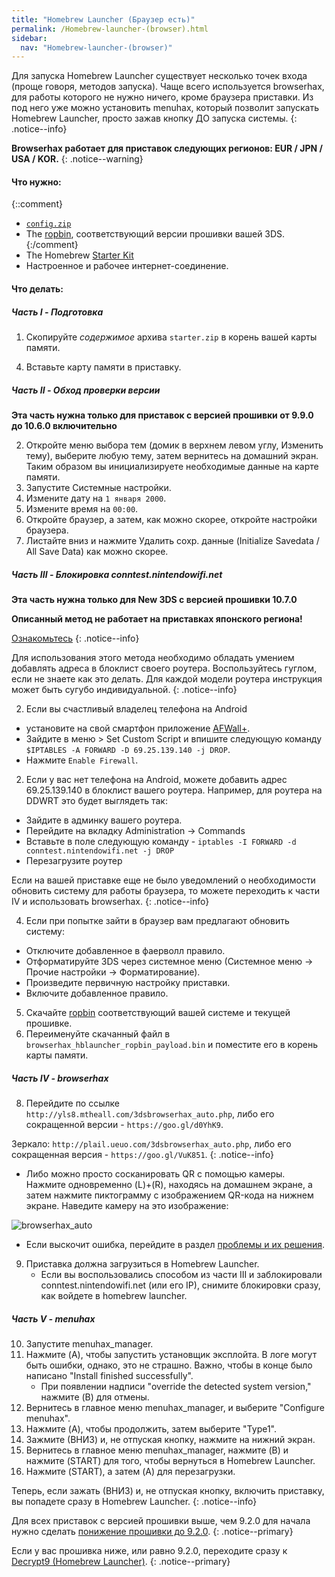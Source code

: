 ```yaml
---
title: "Homebrew Launcher (Браузер есть)"
permalink: /Homebrew-launcher-(browser).html
sidebar:
  nav: "Homebrew-launcher-(browser)"
---
```

<a name="start" />
Для запуска Homebrew Launcher существует несколько точек входа (проще говоря, методов запуска). Чаще всего используется browserhax, для работы которого не нужно ничего, кроме браузера приставки. Из под него уже можно установить menuhax, который позволит запускать Homebrew Launcher, просто зажав кнопку ДО запуска системы. 
{: .notice--info}

**Browserhax работает для приставок следующих регионов:  EUR / JPN / USA / KOR.**
{: .notice--warning}

#### <a name="what_need" />Что нужно: 
{::comment}
+ [`config.zip`](images/config.zip)
+ The [ropbin](https://smealum.github.io/3ds/#otherapp), соответствующий версии прошивки вашей 3DS.
{:/comment}
+ The Homebrew [Starter Kit](http://smealum.github.io/ninjhax2/starter.zip)
+ Настроенное и рабочее интернет-соединение. 

#### <a name="instructions" />Что делать:

##### Часть I -  Подготовка

1. Скопируйте _содержимое_ архива `starter.zip` в корень вашей карты памяти.

<!--
2. Скопируйте _содержимое_ архива `config.zip` в папку `/3ds/menuhax_manager/` на вашей карте памяти.
3. Создайте папку `menuhax` в корне карты памяти.
4. Переименуйте ropbin в `menuhaxmanager_input_payload.bin`.
5. Скопируйте `menuhaxmanager_input_payload.bin` в папку `/menuhax/` на вашей карте памяти.
-->

4. Вставьте карту памяти в приставку.

##### Часть II -  Обход проверки версии

**Эта часть нужна только для приставок с версией прошивки от 9.9.0 до 10.6.0 включительно**

2. Откройте меню выбора тем (домик в верхнем левом углу, Изменить тему), выберите любую тему, затем вернитесь на домашний экран. Таким образом вы инициализируете необходимые данные на карте памяти. 
3. Запустите Системные настройки.
4. Измените дату на `1 января 2000`.
5. Измените время на `00:00`.
6. Откройте браузер, а затем, как можно скорее, откройте настройки браузера.
7. Листайте вниз и нажмите Удалить сохр. данные (Initialize Savedata / All Save Data) как можно скорее. 

##### Часть III - Блокировка conntest.nintendowifi.net

**Эта часть нужна только для New 3DS с версией прошивки 10.7.0**

**Описанный метод не работает на приставках японского региона!**

[Ознакомьтесь](https://github.com/Plailect/Guide/issues/684)
{: .notice--info}


Для использования этого метода необходимо обладать умением добавлять адреса в блоклист своего роутера. Воспользуйтесь гуглом, если не знаете как это делать. Для каждой модели роутера инструкция может быть сугубо индивидуальной. 
{: .notice--info}

2. Если вы счастливый владелец телефона на Android
  + установите на свой смартфон приложение [AFWall+](https://play.google.com/store/apps/details?id=dev.ukanth.ufirewall&hl=ru).
  + Зайдите в меню > Set Custom Script и впишите следующую команду `$IPTABLES -A FORWARD -D 69.25.139.140 -j DROP`.
  + Нажмите `Enable Firewall`.
2. Если у вас нет телефона на Android, можете добавить адрес 69.25.139.140 в блоклист вашего роутера. Например, для роутера на DDWRT это будет выглядеть так: 
  + Зайдите в админку вашего роутера.
  + Перейдите на вкладку Administration -> Commands
  + Вставьте в поле следующую команду - `iptables -I FORWARD -d conntest.nintendowifi.net -j DROP`
  + Перезагрузите роутер
  
Если на вашей приставке еще не было уведомлений о необходимости обновить систему для работы браузера, то можете переходить к части IV и использовать browserhax. 
{: .notice--info}

4. Если при попытке зайти в браузер вам предлагают обновить систему: 
  + Отключите добавленное в фаерволл правило.
  + Отформатируйте 3DS через системное меню (Системное меню -> Прочие настройки -> Форматирование).
  + Произведите первичную настройку приставки.
  + Включите добавленное правило.
5. Скачайте [ropbin](https://smealum.github.io/3ds/#otherapp) соответствующий вашей системе и текущей прошивке. 
6. Переименуйте скачанный файл в `browserhax_hblauncher_ropbin_payload.bin` и поместите его в корень карты памяти. 

##### Часть IV -  browserhax

8. Перейдите по ссылке `http://yls8.mtheall.com/3dsbrowserhax_auto.php`, либо его сокращенной  версии - `https://goo.gl/d0YhK9`.

Зеркало: `http://plail.ueuo.com/3dsbrowserhax_auto.php`, либо его сокращенная  версия - `https://goo.gl/VuK851`.
{: .notice--info}

  + Либо можно просто сосканировать QR с помощью камеры. Нажмите одновременно (L)+(R), находясь на домашнем экране, а затем нажмите пиктограмму с изображением QR-кода на нижнем экране. Наведите камеру на это изображение:<br>
  
![browserhax_auto](http://yls8.mtheall.com/3dsbrowserhax_auto_qrcode.png)

  + Если выскочит ошибка, перейдите в раздел [проблемы и их решения](troubleshooting#ts_browser).
9. Приставка должна загрузиться в Homebrew Launcher.
    + Если вы воспользовались способом из части III и заблокировали conntest.nintendowifi.net (или его IP), снимите блокировки сразу, как войдете в homebrew launcher.


##### Часть V -  menuhax

10. Запустите menuhax_manager.
11. Нажмите (A), чтобы запустить установщик эксплойта. В логе могут быть ошибки, однако, это не страшно. Важно, чтобы в конце было написано "Install finished successfully".
    + При появлении надписи "override the detected system version," нажмите (B) для отмены.
12. Вернитесь в главное меню menuhax_manager, и выберите "Configure menuhax".
13. Нажмите (A), чтобы продолжить, затем выберите "Type1".
14. Зажмите (ВНИЗ) и, не отпуская кнопку, нажмите на нижний экран. 
15. Вернитесь в главное меню menuhax_manager, нажмите (B) и нажмите (START) для того, чтобы вернуться в Homebrew Launcher.
16. Нажмите (START), а затем (A) для перезагрузки. 

Теперь, если зажать (ВНИЗ) и, не отпуская кнопку, включить приставку, вы попадете сразу в Homebrew Launcher.
{: .notice--info}

Для всех приставок с версией прошивки выше, чем 9.2.0 для начала нужно сделать [понижение прошивки до 9.2.0](9.2.0-downgrade).
{: .notice--primary}

Если у вас прошивка ниже, или равно 9.2.0, переходите сразу к [Decrypt9 (Homebrew Launcher)](decrypt9-(Homebrew-launcher)).
{: .notice--primary}
